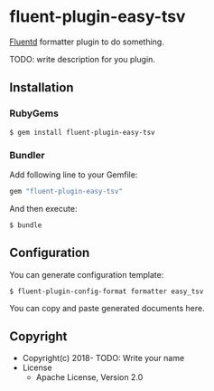 # fluent-plugin-easy-tsv

[Fluentd](https://fluentd.org/) formatter plugin to do something.

TODO: write description for you plugin.

## Installation

### RubyGems

```
$ gem install fluent-plugin-easy-tsv
```

### Bundler

Add following line to your Gemfile:

```ruby
gem "fluent-plugin-easy-tsv"
```

And then execute:

```
$ bundle
```

## Configuration

You can generate configuration template:

```
$ fluent-plugin-config-format formatter easy_tsv
```

You can copy and paste generated documents here.

## Copyright

* Copyright(c) 2018- TODO: Write your name
* License
  * Apache License, Version 2.0
